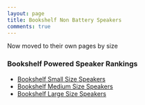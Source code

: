 ```yaml
---
layout: page
title: Bookshelf Non Battery Speakers
comments: true
---
```


Now moved to their own pages by size

### Bookshelf Powered Speaker Rankings

- [Bookshelf Small Size Speakers](/bookshelf-small/)
- [Bookshelf Medium Size Speakers](/bookshelf-medium/)
- [Bookshelf Large Size Speakers](/bookshelf-large/)

